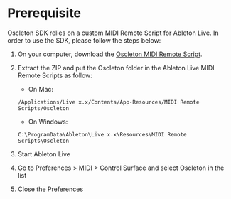 # Prerequisite

Oscleton SDK relies on a custom MIDI Remote Script for Ableton Live. In order to use the SDK, please follow the steps below:

1. On your computer, download the [Oscleton MIDI Remote Script].
2. Extract the ZIP and put the Oscleton folder in the Ableton Live MIDI Remote Scripts as follow:

    * On Mac:
    ```
    /Applications/Live x.x/Contents/App-Resources/MIDI Remote Scripts/Oscleton
    ```

    * On Windows:
    ```
    C:\ProgramData\Ableton\Live x.x\Resources\MIDI Remote Scripts\Oscleton
    ```

3. Start Ableton Live
4. Go to Preferences > MIDI > Control Surface and select Oscleton in the list
5. Close the Preferences





[Oscleton MIDI Remote Script]: http://download.oscleton.com/midi-remote-script/0.2.0/oscleton.zip